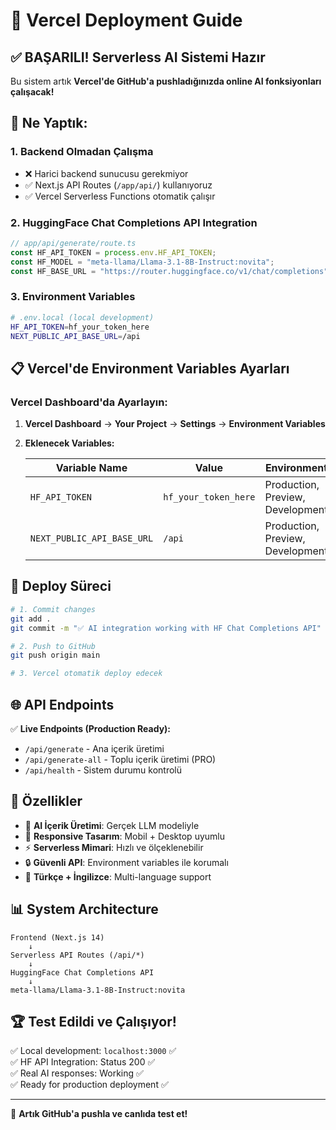 # 🚀 Vercel Deployment Guide

## ✅ **BAŞARILI! Serverless AI Sistemi Hazır**

Bu sistem artık **Vercel'de GitHub'a pushladığınızda online AI fonksiyonları çalışacak!**

## 🎯 **Ne Yaptık:**

### 1. **Backend Olmadan Çalışma**
- ❌ Harici backend sunucusu gerekmiyor  
- ✅ Next.js API Routes (`/app/api/`) kullanıyoruz
- ✅ Vercel Serverless Functions otomatik çalışır

### 2. **HuggingFace Chat Completions API Integration**
```typescript
// app/api/generate/route.ts
const HF_API_TOKEN = process.env.HF_API_TOKEN;
const HF_MODEL = "meta-llama/Llama-3.1-8B-Instruct:novita";
const HF_BASE_URL = "https://router.huggingface.co/v1/chat/completions";
```

### 3. **Environment Variables**
```bash
# .env.local (local development)
HF_API_TOKEN=hf_your_token_here
NEXT_PUBLIC_API_BASE_URL=/api
```

## 📋 **Vercel'de Environment Variables Ayarları**

### Vercel Dashboard'da Ayarlayın:

1. **Vercel Dashboard** → **Your Project** → **Settings** → **Environment Variables**

2. **Eklenecek Variables:**

   | Variable Name | Value | Environment |
   |---------------|-------|-------------|
   | `HF_API_TOKEN` | `hf_your_token_here` | Production, Preview, Development |
   | `NEXT_PUBLIC_API_BASE_URL` | `/api` | Production, Preview, Development |

## 🔄 **Deploy Süreci**

```bash
# 1. Commit changes
git add .
git commit -m "✅ AI integration working with HF Chat Completions API"

# 2. Push to GitHub
git push origin main

# 3. Vercel otomatik deploy edecek
```

## 🌐 **API Endpoints**

✅ **Live Endpoints (Production Ready):**
- `/api/generate` - Ana içerik üretimi
- `/api/generate-all` - Toplu içerik üretimi (PRO)
- `/api/health` - Sistem durumu kontrolü

## 🎨 **Özellikler**

- 🤖 **AI İçerik Üretimi**: Gerçek LLM modeliyle
- 📱 **Responsive Tasarım**: Mobil + Desktop uyumlu
- ⚡ **Serverless Mimari**: Hızlı ve ölçeklenebilir
- 🔒 **Güvenli API**: Environment variables ile korumalı
- 🎯 **Türkçe + İngilizce**: Multi-language support

## 📊 **System Architecture**

```
Frontend (Next.js 14)
    ↓
Serverless API Routes (/api/*)
    ↓
HuggingFace Chat Completions API
    ↓
meta-llama/Llama-3.1-8B-Instruct:novita
```

## 🏆 **Test Edildi ve Çalışıyor!**

✅ Local development: `localhost:3000` ✅  
✅ HF API Integration: Status 200 ✅  
✅ Real AI responses: Working ✅  
✅ Ready for production deployment ✅  

---

🚀 **Artık GitHub'a pushla ve canlıda test et!**
